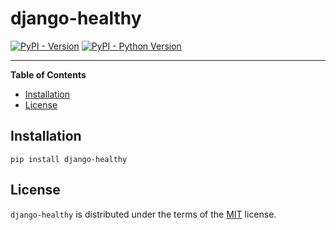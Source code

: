 # django-healthy

[![PyPI - Version](https://img.shields.io/pypi/v/django-healthy.svg)](https://pypi.org/project/django-healthy)
[![PyPI - Python Version](https://img.shields.io/pypi/pyversions/django-healthy.svg)](https://pypi.org/project/django-healthy)

-----

**Table of Contents**

- [Installation](#installation)
- [License](#license)

## Installation

```console
pip install django-healthy
```

## License

`django-healthy` is distributed under the terms of the [MIT](https://spdx.org/licenses/MIT.html) license.
